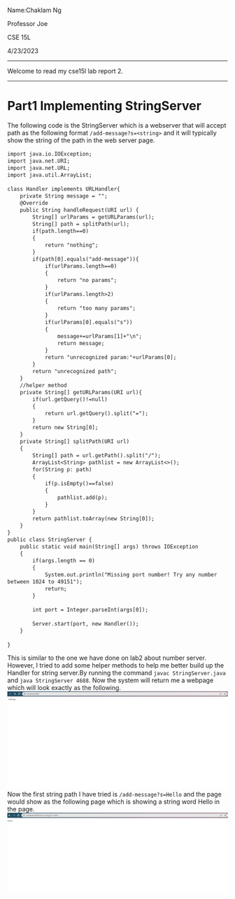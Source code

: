 >
Name:Chaklam Ng
>
Professor Joe
>
CSE 15L
>
4/23/2023
>
___
Welcome to read my cse15l lab report 2.
___
# Part1 Implementing StringServer
>
The following code is the StringServer which is a webserver that will accept path as the following format `/add-message?s=<string>` and it will typically show the string of the path in the web server page.
```
import java.io.IOException;
import java.net.URI;
import java.net.URL;
import java.util.ArrayList;

class Handler implements URLHandler{
    private String message = "";
    @Override
    public String handleRequest(URI url) {
        String[] urlParams = getURLParams(url);
        String[] path = splitPath(url);
        if(path.length==0)
        {
            return "nothing";
        }
        if(path[0].equals("add-message")){
            if(urlParams.length==0)
            {
                return "no params";
            }
            if(urlParams.length>2)
            {
                return "too many params";
            }
            if(urlParams[0].equals("s"))
            {
                message+=urlParams[1]+"\n";
                return message;
            }
            return "unrecognized param:"+urlParams[0];
        }
        return "unrecognized path";
    }
    //helper method
    private String[] getURLParams(URI url){
        if(url.getQuery()!=null)
        {
            return url.getQuery().split("=");
        }
        return new String[0];
    }
    private String[] splitPath(URI url)
    {
        String[] path = url.getPath().split("/");
        ArrayList<String> pathlist = new ArrayList<>();
        for(String p: path)
        {
            if(p.isEmpty()==false)
            {
                pathlist.add(p);
            }
        }
        return pathlist.toArray(new String[0]);
    }
}
public class StringServer {
    public static void main(String[] args) throws IOException
    {
        if(args.length == 0)
        {
            System.out.println("Missing port number! Try any number between 1024 to 49151");
            return;
        }

        int port = Integer.parseInt(args[0]);

        Server.start(port, new Handler());
    }

}
```
This is similar to the one we have done on lab2 about number server. However, I tried to add some helper methods to help me better build up the Handler for string server.By running the command `javac StringServer.java` and `java StringServer 4688`. Now the system will return me a webpage which will look exactly as the following.
![empty](emptypage.png)
Now the first string path I have tried is `/add-message?s=Hello` and the page would show as the following page which is showing a string word Hello in the page.
![Hello](hellopage.png)
